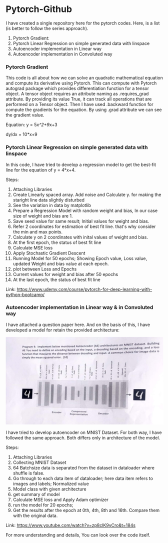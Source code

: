 # Pytorch-Github

I have created a single repository here for the pytorch codes.
Here, is a list (is better to follow the series approach).
1. Pytorch Gradient:
2. Pytorch Linear Regression on simple generated data with linspace
3. Autoencoder implementation in Linear way
4. Autoencoder implementation in Convoluted way


### Pytorch Gradient
This code is all about how we can solve an quadratic mathematical equation and compute its derivative using Pytorch. This can compute with Pytorch autograd package which provides differentiation function for a tensor object. A tensor object requires an attribute naming as .requires_grad attribute. By providing its value True, it can track all operations that are performed on a Tensor object. Then I have used .backward function for compute the gradients for the equation. By using .grad attribute we can see the gradient value.

Equation: y = 5*x^2+9*x+3

dy/dx = 10*x+9
  
### Pytorch Linear Regression on simple generated data with linspace
In this code, I have tried to develop a regression model to get the best-fit line for the equation of y = 4*x+4.

Steps:
1. Attaching Libraries
2. Create Linearly spaced array. Add noise and Calculate y. for making the staright line data slightly disturbed 
3. See the variation in data by matplotlib
4. Prepare a Regression Model with random weight and bias, In our case size of weight and bias are 1.
5. Save seed value for same result; Initial values for weight and bias.
6. Refer 2 coordinates for estimation of best fit line. that's why consider the min and max points.
7. Calculate y on 2 coordinates with inital values of weight and bias.
8. At the first epoch, the status of best fit line
9. Calculate MSE loss
10. Apply Stochastic Gradient Descent
11. Running Model for 50 epochs; Showing Epoch value, Loss value, updated Weight and bias value at each epoch. 
12. plot between Loss and Epochs
13. Current values for weight and bias after 50 epochs
14. At the last epoch, the status of best fit line


Link: 
https://www.udemy.com/course/pytorch-for-deep-learning-with-python-bootcamp/


### Autoencoder implementation in Linear way & in Convoluted way
I have attached a question paper here. And on the basis of this, I have developed a model for retain the provided architecture:

![](images/Question1.jfif)

I have tried to develop autoencoder on MNIST Dataset. For both way, I have followed the same approach. Both differs only in architecture of the model.

Steps:
1. Attaching Libraries
2. Collecting MNIST Dataset
3. 64 Batchsize data is separated from the dataset in dataloader where shuffle is false.
4. Go through to each data item of dataloader; here data item refers to images and labels; Normalized value
5. Model class with given architecture
6. get summary of model
7. Calculate MSE loss and Apply Adam optimizer
8. run the model for 20 epochs;
9. Get the results after the epoch at 0th, 4th, 8th and 16th. Compare them with the original data.

Link:
https://www.youtube.com/watch?v=zp8clK9yCro&t=184s

For more understanding and details, You can look over the code itself.



